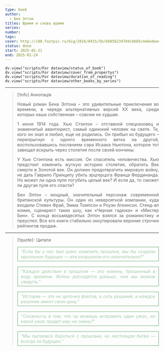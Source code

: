 ```yaml
---
type: book
author:
  - Бен Элтон
titles: Время и снова время
series: 
number: 
tags: 
cover: http://i80.fastpic.ru/big/2016/0415/5b/b8856234704cb685c4e6edeeef0cf45b.jpg?r=1
status: done
start: 2025-01-21
end: 2025-01-24
---
```

```dataviewjs
dv.view("scripts/For dataview/status_of_book")
dv.view("scripts/For dataview/cover_from_propertys")
dv.view("scripts/For dataview/duration_of_reading")
dv.view("scripts/For dataview/other_books_by_series")
```
---

>[!info] Аннотація
> <p align="justify">Новый роман Бена Элтона – это удивительные приключения во времени, в череде альтернативных версий ХХ века, среди которых наша собственная – совсем не худшая.</p>
> <p align="justify">1 июня 1914 года. Хью Стэнтон – отставной спецназовец и знаменитый авантюрист, самый одинокий человек на свете. Те, кого он знал и любил, еще не родились. Он прибыл из будущего – перепрыгнул с одного временного витка на другой, воспользовавшись посланием сэра Исаака Ньютона, которое тот завещал вскрыть через столетия после своей кончины.</p>
> <p align="justify">У Хью Стэнтона есть миссия. Он спаситель человечества. Хью предстоит изменить жуткую историю столетия, обратить Век смерти в Золотой век. Он должен предотвратить мировую войну, не дать Гаврило Принципу убить эрцгерцога Франца Фердинанда. Но может ли одна пуля погубить целый век? И если да, то сможет ли другая пуля его спасти?</p>
> <p align="justify">Бен Элтон – мощный, значительный персонаж современной британской культуры. Он один из невероятной компании, куда входили Стивен Фрай, Эмма Томпсон и Роуэн Аткинсон. Стенд-ап комик, сценарист таких шоу, как «Черная гадюка» и «Мистер Бин». С конца восьмидесятых Элтон взялся за романистику и преуспел. Все его книги стабильно оккупировали верхние строчки рейтингов продаж.</p>

---

>[!quote]- Цитати
> <div align="justify" style="border: 2px solid #A0CAA6; padding: 5px 10px; font-style: italic; color: #A0CAA6;">"Если бы у нас был шанс изменить прошлое, мы бы создали идеальное будущее — или разрушили его окончательно?"</div><br>
> <div align="justify" style="border: 2px solid #A0CAA6; padding: 5px 10px; font-style: italic; color: #A0CAA6;">"Каждое действие в прошлом — это камень, брошенный в воду времени. Волны расходятся дальше, чем мы можем увидеть."</div><br>
> <div align="justify" style="border: 2px solid #A0CAA6; padding: 5px 10px; font-style: italic; color: #A0CAA6;">"История — это не цепочка фактов, а сеть решений, и каждое решение имеет свою цену."</div><br>
> <div align="justify" style="border: 2px solid #A0CAA6; padding: 5px 10px; font-style: italic; color: #A0CAA6;">"Сложность в том, что ты можешь исправить один ужас, но какой ужас придёт ему на смену?"</div><br>
> <div align="justify" style="border: 2px solid #A0CAA6; padding: 5px 10px; font-style: italic; color: #A0CAA6;">"Мы пытаемся бороться с прошлым, но настоящая битва — всегда за будущее."</div>